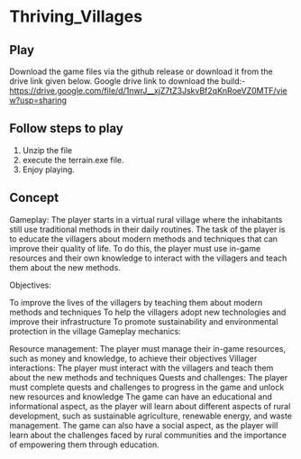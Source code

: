 # Thriving_Villages

## Play
Download the game files via the github release or download it from the drive link given below.
Google drive link to download the build:- https://drive.google.com/file/d/1nwrJ__xjZ7tZ3JskvBf2qKnRoeVZ0MTF/view?usp=sharing

## Follow steps to play
   1. Unzip the file
   2. execute the terrain.exe file.
   3. Enjoy playing.

## Concept

Gameplay: The player starts in a virtual rural village where the inhabitants still use traditional methods in their daily routines. The task of the player is to educate the villagers about modern methods and techniques that can improve their quality of life. To do this, the player must use in-game resources and their own knowledge to interact with the villagers and teach them about the new methods.

Objectives:

To improve the lives of the villagers by teaching them about modern methods and techniques
To help the villagers adopt new technologies and improve their infrastructure
To promote sustainability and environmental protection in the village
Gameplay mechanics:

Resource management: The player must manage their in-game resources, such as money and knowledge, to achieve their objectives
Villager interactions: The player must interact with the villagers and teach them about the new methods and techniques
Quests and challenges: The player must complete quests and challenges to progress in the game and unlock new resources and knowledge
The game can have an educational and informational aspect, as the player will learn about different aspects of rural development, such as sustainable agriculture, renewable energy, and waste management. The game can also have a social aspect, as the player will learn about the challenges faced by rural communities and the importance of empowering them through education.
